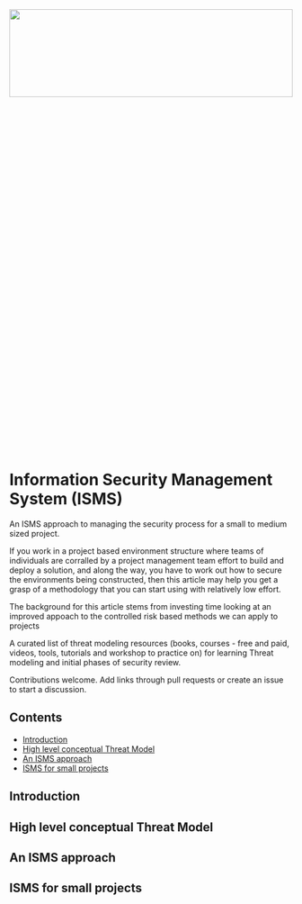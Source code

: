 <img src="https://dns-prefetch.github.io/assets/logos/dmz-header-2.svg" width="100%" height="20%">


# Information Security Management System (ISMS)

An ISMS approach to managing the security process for a small to medium sized project.

If you work in a project based environment structure where teams of individuals are corralled by a project management team effort to build and deploy a solution, and along the way, you have to work out how to secure the environments being constructed, then this article may help you get a grasp of a methodology that you can start using with relatively low effort.


The background for this article stems from investing time looking at an improved appoach to the controlled risk based methods we can apply to projects


A curated list of threat modeling resources (books, courses - free and paid, videos, tools, tutorials and workshop to practice on) for learning Threat modeling and initial phases of security review.

Contributions welcome. Add links through pull requests or create an issue to start a discussion.

## Contents
- [Introduction](#Introduction)
- [High level conceptual Threat Model](#high-level-conceptual-threat-model)
- [An ISMS approach](#an-isms-approach)
- [ISMS for small projects](#isms-for-small-projects)


## Introduction


## High level conceptual Threat Model


## An ISMS approach


## ISMS for small projects


&nbsp;

